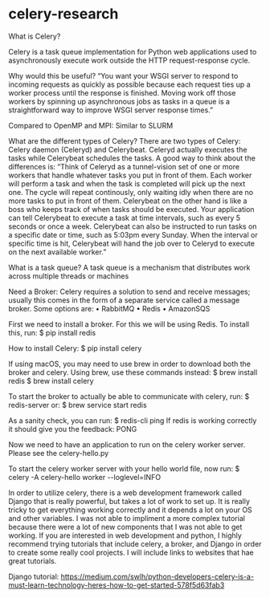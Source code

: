 # celery-research
What is Celery? 

Celery is a task queue implementation for Python web applications used to asynchronously execute work outside the HTTP request-response cycle.

Why would this be useful? “You want your WSGI server to respond to incoming requests as quickly as possible because each request ties up a worker process until the response is finished. Moving work off those workers by spinning up asynchronous jobs as tasks in a queue is a straightforward way to improve WSGI server response times.”

Compared to OpenMP and MPI: Similar to SLURM

What are the different types of Celery? 
There are two types of Celery: Celery daemon (Celeryd) and Celerybeat. Celeryd actually executes the tasks while Celerybeat schedules the tasks. A good way to think about the differences is: “Think of Celeryd as a tunnel-vision set of one or more workers that handle whatever tasks you put in front of them. Each worker will perform a task and when the task is completed will pick up the next one. The cycle will repeat continously, only waiting idly when there are no more tasks to put in front of them.
Celerybeat on the other hand is like a boss who keeps track of when tasks should be executed. Your application can tell Celerybeat to execute a task at time intervals, such as every 5 seconds or once a week. Celerybeat can also be instructed to run tasks on a specific date or time, such as 5:03pm every Sunday. When the interval or specific time is hit, Celerybeat will hand the job over to Celeryd to execute on the next available worker.”

What is a task queue? A task queue is a mechanism that distributes work across multiple threads or machines

Need a Broker: Celery requires a solution to send and receive messages; usually this comes in the form of a separate service called a message broker. Some options are:
•	RabbitMQ
•	Redis
•	AmazonSQS

First we need to install a broker. For this we will be using Redis. To install this, run:
$ pip install redis

How to install Celery:
$ pip install celery

If using macOS, you may need to use brew in order to download both the broker and celery. Using brew, use these commands instead:
$ brew install redis
$ brew install celery

To start the broker to actually be able to communicate with celery, run:
$ redis-server
or:
$ brew service start redis


As a sanity check, you can run:
$ redis-cli ping
If redis is working correctly it should give you the feedback: PONG

Now we need to have an application to run on the celery worker server. Please see the celery-hello.py

To start the celery worker server with your hello world file, now run:
$ celery -A celery-hello worker --loglevel=INFO

In order to utilize celery, there is a web development framework called Django that is really powerful, but takes a lot of work to set up. It is really tricky to get everything working correctly and it depends a lot on your OS and other variables. I was not able to impliment a more complex tutorial because there were a lot of new components that I was not able to get working. If you are interested in web development and python, I highly recommend trying tutorials that include celery, a broker, and Django in order to create some really cool projects. I will include links to websites that hae great tutorials.

Django tutorial: https://medium.com/swlh/python-developers-celery-is-a-must-learn-technology-heres-how-to-get-started-578f5d63fab3

